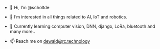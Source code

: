 - 👋 Hi, I’m @scholtde
- 👀 I’m interested in all things related to AI, IoT and robotics.
- 🌱 Currently learning computer vision, DNN, django, LoRa, bluetooth and many more.. 

- 📫 Reach me on dewald@rc.technology

<!---
scholtde/scholtde is a ✨ special ✨ repository because its `README.md` (this file) appears on your GitHub profile.
You can click the Preview link to take a look at your changes.
--->
